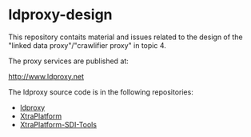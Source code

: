 # ldproxy-design
This repository contaits material and issues related to the design of the "linked data proxy"/"crawlifier proxy" in topic 4.

The proxy services are published at:

http://www.ldproxy.net

The ldproxy source code is in the following repositories:
* [ldproxy](https://github.com/interactive-instruments/ldproxy)
* [XtraPlatform](https://github.com/interactive-instruments/XtraPlatform)
* [XtraPlatform-SDI-Tools](https://github.com/interactive-instruments/XtraPlatform-SDI-Tools)

